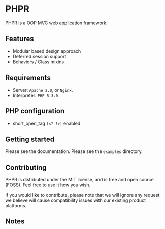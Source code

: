 # PHPR

PHPR is a OOP MVC web application framework.

## Features

* Modular based design approach
* Deferred session support
* Behaviors / Class mixins

## Requirements

* Server: `Apache 2.0`, or `Nginx`.
* Interpreter: `PHP 5.3.0`

## PHP configuration

* short_open_tag `(<? ?>)` enabled.

## Getting started

Please see the documentation. Please see the `examples` directory.

## Contributing

PHPR is distributed under the MIT license, and is free and open source (FOSS). Feel free to use it how you wish.

If you would like to contribute, please note that we will ignore any request we believe will cause compatibility issues with our existing product platforms.

## Notes
